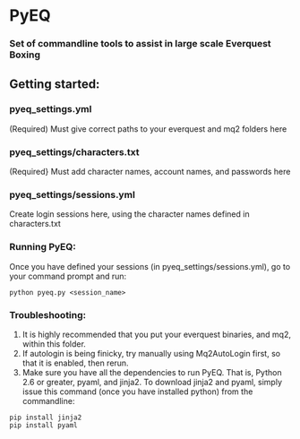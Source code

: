# PyEQ
### Set of commandline tools to assist in large scale Everquest Boxing

## Getting started:

### pyeq_settings.yml
(Required) Must give correct paths to your everquest and mq2 folders here

### pyeq_settings/characters.txt
(Required} Must add character names, account names, and passwords here

### pyeq_settings/sessions.yml
Create login sessions here, using the character names defined in characters.txt

### Running PyEQ:
Once you have defined your sessions (in pyeq_settings/sessions.yml), go to your command prompt and run:
```
python pyeq.py <session_name>
```

### Troubleshooting:
1. It is highly recommended that you put your everquest binaries, and mq2, within this folder.
2. If autologin is being finicky, try manually using Mq2AutoLogin first, so that it is enabled,
then rerun.
3. Make sure you have all the dependencies to run PyEQ.  That is, Python 2.6 or greater, pyaml, and jinja2.
To download jinja2 and pyaml, simply issue this command (once you have installed python) from the commandline:
```
pip install jinja2
pip install pyaml
```